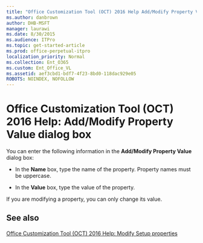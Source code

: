 ```yaml
---
title: "Office Customization Tool (OCT) 2016 Help Add/Modify Property Value dialog box"
ms.author: danbrown
author: DHB-MSFT
manager: laurawi
ms.date: 8/30/2015
ms.audience: ITPro
ms.topic: get-started-article
ms.prod: office-perpetual-itpro
localization_priority: Normal
ms.collection: Ent_O365
ms.custom: Ent_Office_VL
ms.assetid: aef3cbd1-bdf7-4f23-8bd0-118dac929e05
ROBOTS: NOINDEX, NOFOLLOW
---
```


# Office Customization Tool (OCT) 2016 Help: Add/Modify Property Value dialog box

You can enter the following information in the **Add/Modify Property Value** dialog box: 
  
- In the **Name** box, type the name of the property. Property names must be uppercase. 
    
- In the **Value** box, type the value of the property. 
    
If you are modifying a property, you can only change its value.
  
## See also

#### 

[Office Customization Tool (OCT) 2016 Help: Modify Setup properties](oct-2016-help-modify-setup-properties.md)

